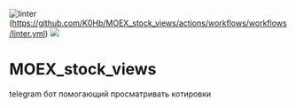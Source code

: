 ![linter](https://github.com/K0Hb/MOEX_stock_views/actions/workflows/workflows/linter.yml/badge.svg)(https://github.com/K0Hb/MOEX_stock_views/actions/workflows/workflows/linter.yml)
<a href="https://codeclimate.com/github/K0Hb/MOEX_stock_views/maintainability"><img src="https://api.codeclimate.com/v1/badges/94c524342fc99515da53/maintainability" /></a>

# MOEX_stock_views


telegram бот помогающий просматривать котировки 
